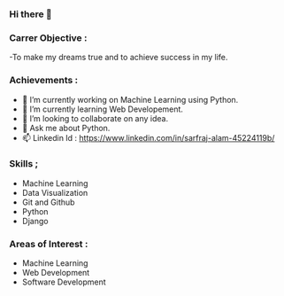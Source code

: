 ### Hi there 👋

<!--
**sarfraj-alam/sarfraj-alam** is a ✨ _special_ ✨ repository because its `README.md` (this file) appears on your GitHub profile.
-->
### Carrer Objective :
  -To make my dreams true and to achieve success in my life.
  
### Achievements : 
- 🔭 I’m currently working on Machine Learning using Python.
- 🌱 I’m currently learning Web Developement.
- 👯 I’m looking to collaborate on any idea.
- 💬 Ask me about Python.
- 📫 Linkedin Id : https://www.linkedin.com/in/sarfraj-alam-45224119b/

### Skills ;
  - Machine Learning
  - Data Visualization
  - Git and Github
  - Python
  - Django
  
### Areas of Interest : 
  - Machine Learning
  - Web Development
  - Software Development
